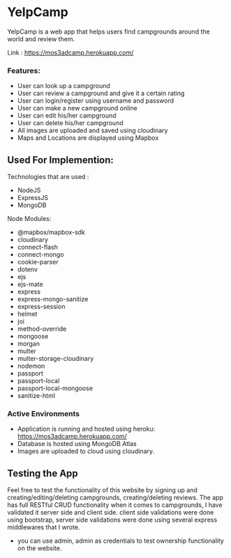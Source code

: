 # YelpCamp
YelpCamp is a web app that helps users find campgrounds around the world and review them.

Link : https://mos3adcamp.herokuapp.com/

### Features:

- User can look up a campground
- User can review a campground and give it a certain rating
- User can login/register using username and password
- User can make a new campground online
- User can edit his/her campground
- User can delete his/her campground 
- All images are uploaded and saved using cloudinary
- Maps and Locations are displayed using Mapbox

## Used For Implemention:

Technologies that are used : 
* NodeJS 
* ExpressJS
* MongoDB

Node Modules:

* @mapbox/mapbox-sdk
* cloudinary
* connect-flash
* connect-mongo
* cookie-parser
* dotenv
* ejs
* ejs-mate
* express
* express-mongo-sanitize
* express-session
* helmet
* joi
* method-override
* mongoose
* morgan
* multer
* multer-storage-cloudinary
* nodemon
* passport
* passport-local
* passport-local-mongoose
* sanitize-html


### Active Environments

* Application is running and hosted using heroku: https://mos3adcamp.herokuapp.com/
* Database is hosted using MongoDB Atlas
* Images are uploaded to cloud using cloudinary.

## Testing the App

Feel free to test the functionality of this website by signing up and creating/editing/deleting campgrounds, creating/deleting reviews.
The app has full RESTful CRUD functionality when it comes to campgrounds, I have validated it server side and client side.
client side validations were done using bootstrap, server side validations were done using several express middlewares that I wrote.
* you can use admin, admin as credentials to test ownership functionality on the website.

